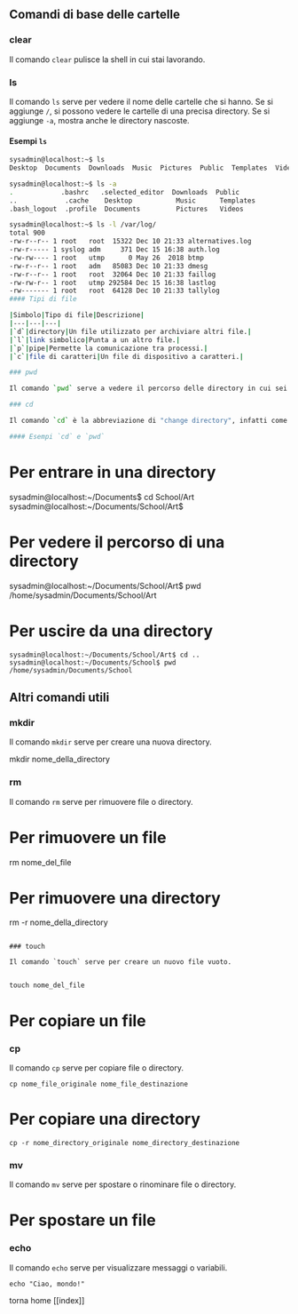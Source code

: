 
## Comandi di base delle cartelle

### clear
Il comando `clear` pulisce la shell in cui stai lavorando.

### ls
Il comando `ls` serve per vedere il nome delle cartelle che si hanno. Se si aggiunge `/`, si possono vedere le cartelle di una precisa directory. Se si aggiunge `-a`, mostra anche le directory nascoste.

#### Esempi `ls`
```bash
sysadmin@localhost:~$ ls
Desktop  Documents  Downloads  Music  Pictures  Public  Templates  Videos

sysadmin@localhost:~$ ls -a
.            .bashrc   .selected_editor  Downloads  Public
..            .cache    Desktop           Music      Templates
.bash_logout  .profile  Documents         Pictures   Videos

sysadmin@localhost:~$ ls -l /var/log/
total 900
-rw-r--r-- 1 root   root  15322 Dec 10 21:33 alternatives.log
-rw-r----- 1 syslog adm     371 Dec 15 16:38 auth.log
-rw-rw---- 1 root   utmp      0 May 26  2018 btmp
-rw-r--r-- 1 root   adm   85083 Dec 10 21:33 dmesg
-rw-r--r-- 1 root   root  32064 Dec 10 21:33 faillog
-rw-rw-r-- 1 root   utmp 292584 Dec 15 16:38 lastlog
-rw------- 1 root   root  64128 Dec 10 21:33 tallylog
#### Tipi di file

|Simbolo|Tipo di file|Descrizione|
|---|---|---|
|`d`|directory|Un file utilizzato per archiviare altri file.|
|`l`|link simbolico|Punta a un altro file.|
|`p`|pipe|Permette la comunicazione tra processi.|
|`c`|file di caratteri|Un file di dispositivo a caratteri.|

### pwd

Il comando `pwd` serve a vedere il percorso delle directory in cui sei ora.

### cd

Il comando `cd` è la abbreviazione di "change directory", infatti come dice il nome ti fa cambiare la directory corrente. Non puoi mettere nomi a caso perché ti dà errore.

#### Esempi `cd` e `pwd`

```
# Per entrare in una directory
sysadmin@localhost:~/Documents$ cd School/Art
sysadmin@localhost:~/Documents/School/Art$

# Per vedere il percorso di una directory
sysadmin@localhost:~/Documents/School/Art$ pwd
/home/sysadmin/Documents/School/Art

# Per uscire da una directory
```
sysadmin@localhost:~/Documents/School/Art$ cd ..
sysadmin@localhost:~/Documents/School$ pwd
/home/sysadmin/Documents/School

```
## Altri comandi utili

### mkdir

Il comando `mkdir` serve per creare una nuova directory.


mkdir nome_della_directory

### rm

Il comando `rm` serve per rimuovere file o directory.

# Per rimuovere un file
rm nome_del_file

# Per rimuovere una directory
rm -r nome_della_directory
```

### touch

Il comando `touch` serve per creare un nuovo file vuoto.


touch nome_del_file
```


# Per copiare un file

### cp

Il comando `cp` serve per copiare file o directory.

```
cp nome_file_originale nome_file_destinazione 

```
# Per copiare una directory
```
cp -r nome_directory_originale nome_directory_destinazione
```
### mv

Il comando `mv` serve per spostare o rinominare file o directory.

# Per spostare un file

### echo

Il comando `echo` serve per visualizzare messaggi o variabili.

```
echo "Ciao, mondo!"
```

torna home [[index]]